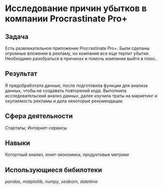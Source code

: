 # Исследование причин убытков в компании Procrastinate Pro+


## Задача
Есть развлекательное приложение Procrastinate Pro+. Были сделаны огромные вложения в рекламу, но компания все еще терпит убытки. Необходимо разобраться в причинах и помочь компании выйти в плюс.

## Результат
Я предобработала данные, после подготовила функции для анализа данных, чтобы не создавать повторений кода. Выполнила исследовательский анализ данных, далее изучила траты на маркетинг и окупаемость рекламы и дала некоторые рекомендации.

## Сфера деятельности
Стартапы; Интернет-сервисы

## Навыки
Когортный анализ, юнит-экономика, продуктовые метрики

## Использующиеся бибилотеки
*pandas*, *matplotlib*, *numpy*, *seaborn*, *datetime*